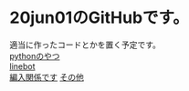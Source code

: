 # 20jun01のGitHubです。

適当に作ったコードとかを置く予定です。  
[pythonのやつ](https://github.com/20jun01/first/tree/master/%E3%82%B8%E3%83%A5%E3%83%94%E3%82%BF%E3%83%BC%E3%83%8E%E3%83%BC%E3%83%88%E3%83%96%E3%83%83%E3%82%AF%E7%94%A8)  
[linebot](https://github.com/20jun01/first/tree/master/forbot)  
[編入関係です](https://github.com/20jun01/first/tree/master/編入関係)
[その他](https://github.com/20jun01/first/tree/master/else)
